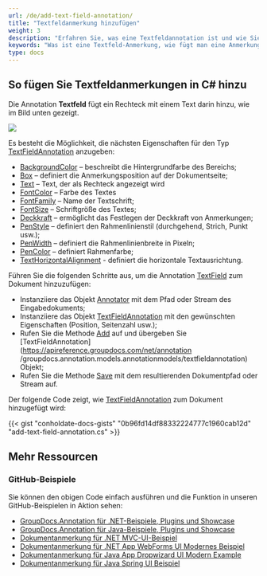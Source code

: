 ```yaml
---
url: /de/add-text-field-annotation/
title: "Textfeldanmerkung hinzufügen"
weight: 3
description: "Erfahren Sie, was eine Textfeldannotation ist und wie Sie sie mithilfe der GroupDocs.Annotation-API, die Teil von Conholdate.Total für .NET ist, programmgesteuert zu einem Dokument hinzufügen."
keywords: "Was ist eine Textfeld-Anmerkung, wie fügt man eine Anmerkung hinzu, fügt eine Textfeld-Anmerkung hinzu"
type: docs
---
```


## So fügen Sie Textfeldanmerkungen in C# hinzu
Die Annotation **Textfeld** fügt ein Rechteck mit einem Text darin hinzu, wie im Bild unten gezeigt.

![](https://docs.groupdocs.com/annotation/net/images/add-text-field-annotation.png)

Es besteht die Möglichkeit, die nächsten Eigenschaften für den Typ [TextFieldAnnotation](https://apireference.groupdocs.com/net/annotation/groupdocs.annotation.models.annotationmodels/textfieldannotation) anzugeben:

* [BackgroundColor](https://apireference.groupdocs.com/annotation/net/groupdocs.annotation.models.annotationmodels/textfieldannotation/properties/backgroundcolor) – beschreibt die Hintergrundfarbe des Bereichs;
* [Box](https://apireference.groupdocs.com/annotation/net/groupdocs.annotation.models.annotationmodels/textfieldannotation/properties/box) – definiert die Anmerkungsposition auf der Dokumentseite;
* [Text](https://apireference.groupdocs.com/annotation/net/groupdocs.annotation.models.annotationmodels/textfieldannotation/properties/text) – Text, der als Rechteck angezeigt wird
* [FontColor](https://apireference.groupdocs.com/annotation/net/groupdocs.annotation.models.annotationmodels/textfieldannotation/properties/fontcolor) – Farbe des Textes
* [FontFamily](https://apireference.groupdocs.com/annotation/net/groupdocs.annotation.models.annotationmodels/textfieldannotation/properties/fontfamily) – Name der Textschrift;
* [FontSize](https://apireference.groupdocs.com/annotation/net/groupdocs.annotation.models.annotationmodels/textfieldannotation/properties/fontsize) – Schriftgröße des Textes;
* [Deckkraft](https://apireference.groupdocs.com/annotation/net/groupdocs.annotation.models.annotationmodels/textfieldannotation/properties/opacity) – ermöglicht das Festlegen der Deckkraft von Anmerkungen;
* [PenStyle](https://apireference.groupdocs.com/annotation/net/groupdocs.annotation.models.annotationmodels/textfieldannotation/properties/penstyle) – definiert den Rahmenlinienstil (durchgehend, Strich, Punkt usw.);
* [PenWidth](https://apireference.groupdocs.com/annotation/net/groupdocs.annotation.models.annotationmodels/textfieldannotation/properties/penwidth) – definiert die Rahmenlinienbreite in Pixeln;
* [PenColor](https://apireference.groupdocs.com/annotation/net/groupdocs.annotation.models.annotationmodels/textfieldannotation/properties/pencolor) – definiert Rahmenfarbe;
* [TextHorizontalAlignment]() - definiert die horizontale Textausrichtung.

Führen Sie die folgenden Schritte aus, um die Annotation [TextField](https://apireference.groupdocs.com/net/annotation/groupdocs.annotation.models.annotationmodels/textfieldannotation) zum Dokument hinzuzufügen:

* Instanziiere das Objekt [Annotator](https://apireference.groupdocs.com/net/annotation/groupdocs.annotation/annotator) mit dem Pfad oder Stream des Eingabedokuments;
* Instanziiere das Objekt [TextFieldAnnotation](https://apireference.groupdocs.com/net/annotation/groupdocs.annotation.models.annotationmodels/textfieldannotation) mit den gewünschten Eigenschaften (Position, Seitenzahl usw.);
* Rufen Sie die Methode [Add](https://apireference.groupdocs.com/net/annotation/groupdocs.annotation/annotator/methods/add) auf und übergeben Sie [TextFieldAnnotation](https://apireference.groupdocs.com/net/annotation /groupdocs.annotation.models.annotationmodels/textfieldannotation) Objekt;
* Rufen Sie die Methode [Save](https://apireference.groupdocs.com/net/annotation/groupdocs.annotation/annotator/methods/save/index) mit dem resultierenden Dokumentpfad oder Stream auf.

Der folgende Code zeigt, wie [TextFieldAnnotation](https://apireference.groupdocs.com/net/annotation/groupdocs.annotation.models.annotationmodels/textfieldannotation) zum Dokument hinzugefügt wird:

{{< gist "conholdate-docs-gists" "0b96fd14df88332224777c1960cab12d" "add-text-field-annotation.cs" >}}
    



## Mehr Ressourcen
### GitHub-Beispiele
Sie können den obigen Code einfach ausführen und die Funktion in unseren GitHub-Beispielen in Aktion sehen:

* [GroupDocs.Annotation für .NET-Beispiele, Plugins und Showcase](https://github.com/groupdocs-annotation/GroupDocs.Annotation-for-.NET)
* [GroupDocs.Annotation für Java-Beispiele, Plugins und Showcase](https://github.com/groupdocs-annotation/GroupDocs.Annotation-for-Java)
* [Dokumentanmerkung für .NET MVC-UI-Beispiel](https://github.com/groupdocs-annotation/GroupDocs.Annotation-for-.NET-MVC)
* [Dokumentanmerkung für .NET App WebForms UI Modernes Beispiel](https://github.com/groupdocs-annotation/GroupDocs.Annotation-for-.NET-WebForms)
* [Dokumentanmerkung für Java App Dropwizard UI Modern Example](https://github.com/groupdocs-annotation/GroupDocs.Annotation-for-Java-Dropwizard)
* [Dokumentanmerkung für Java Spring UI Beispiel](https://github.com/groupdocs-annotation/GroupDocs.Annotation-for-Java-Spring)
    





